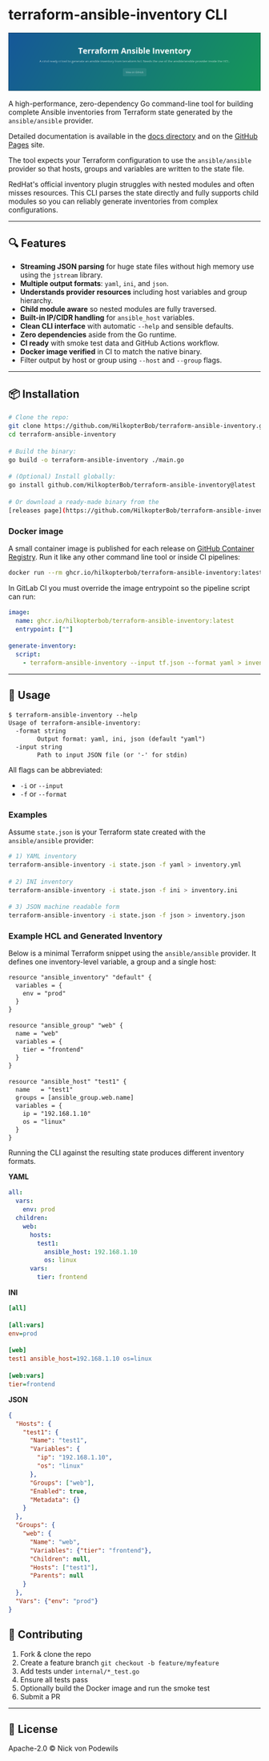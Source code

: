 # terraform-ansible-inventory CLI

<p align="center">

<img style="max-width:100%;" src="banner.png" alt="terraform-ansible-inventory logo containing the repository description. If you are using a screen reader: feel hugged 🤗">

</p>


A high-performance, zero-dependency Go command-line tool for building complete Ansible inventories from Terraform state generated by the `ansible/ansible` provider.

Detailed documentation is available in the [docs directory](docs/) and on the [GitHub Pages](https://hilkopterbob.github.io/terraform-ansible-inventory/) site.

The tool expects your Terraform configuration to use the `ansible/ansible` provider so that hosts, groups and variables are written to the state file.

RedHat's official inventory plugin struggles with nested modules and often misses resources. This CLI parses the state directly and fully supports child modules so you can reliably generate inventories from complex configurations.

---

## 🔍 Features

- **Streaming JSON parsing** for huge state files without high memory use using the `jstream` library.
 - **Multiple output formats**: `yaml`, `ini`, and `json`.
- **Understands provider resources** including host variables and group hierarchy.
- **Child module aware** so nested modules are fully traversed.
- **Built-in IP/CIDR handling** for `ansible_host` variables.
- **Clean CLI interface** with automatic `--help` and sensible defaults.
- **Zero dependencies** aside from the Go runtime.
- **CI ready** with smoke test data and GitHub Actions workflow.
- **Docker image verified** in CI to match the native binary.
- Filter output by host or group using `--host` and `--group` flags.

---

## 📦 Installation

```bash
# Clone the repo:
git clone https://github.com/HilkopterBob/terraform-ansible-inventory.git
cd terraform-ansible-inventory

# Build the binary:
go build -o terraform-ansible-inventory ./main.go

# (Optional) Install globally:
go install github.com/HilkopterBob/terraform-ansible-inventory@latest

# Or download a ready-made binary from the
[releases page](https://github.com/HilkopterBob/terraform-ansible-inventory/releases).
```

### Docker image

A small container image is published for each release on
[GitHub Container Registry](https://ghcr.io).
Run it like any other command line tool or inside CI pipelines:

```bash
docker run --rm ghcr.io/hilkopterbob/terraform-ansible-inventory:latest --help
```

In GitLab CI you must override the image entrypoint so the pipeline script can
run:

```yaml
image:
  name: ghcr.io/hilkopterbob/terraform-ansible-inventory:latest
  entrypoint: [""]

generate-inventory:
  script:
    - terraform-ansible-inventory --input tf.json --format yaml > inventory.yaml
```

---

## 🚀 Usage

```
$ terraform-ansible-inventory --help
Usage of terraform-ansible-inventory:
  -format string
        Output format: yaml, ini, json (default "yaml")
  -input string
        Path to input JSON file (or '-' for stdin)
```

All flags can be abbreviated:

- `-i` or `--input`
- `-f` or `--format`

### Examples

Assume `state.json` is your Terraform state created with the `ansible/ansible` provider:

```bash
# 1) YAML inventory
terraform-ansible-inventory -i state.json -f yaml > inventory.yml

# 2) INI inventory
terraform-ansible-inventory -i state.json -f ini > inventory.ini

# 3) JSON machine readable form
terraform-ansible-inventory -i state.json -f json > inventory.json
```

### Example HCL and Generated Inventory

Below is a minimal Terraform snippet using the `ansible/ansible` provider.
It defines one inventory-level variable, a group and a single host:

```hcl
resource "ansible_inventory" "default" {
  variables = {
    env = "prod"
  }
}

resource "ansible_group" "web" {
  name = "web"
  variables = {
    tier = "frontend"
  }
}

resource "ansible_host" "test1" {
  name   = "test1"
  groups = [ansible_group.web.name]
  variables = {
    ip = "192.168.1.10"
    os = "linux"
  }
}
```

Running the CLI against the resulting state produces different inventory formats.

**YAML**

```yaml
all:
  vars:
    env: prod
  children:
    web:
      hosts:
        test1:
          ansible_host: 192.168.1.10
          os: linux
      vars:
        tier: frontend
```

**INI**

```ini
[all]

[all:vars]
env=prod

[web]
test1 ansible_host=192.168.1.10 os=linux

[web:vars]
tier=frontend
```

**JSON**

```json
{
  "Hosts": {
    "test1": {
      "Name": "test1",
      "Variables": {
        "ip": "192.168.1.10",
        "os": "linux"
      },
      "Groups": ["web"],
      "Enabled": true,
      "Metadata": {}
    }
  },
  "Groups": {
    "web": {
      "Name": "web",
      "Variables": {"tier": "frontend"},
      "Children": null,
      "Hosts": ["test1"],
      "Parents": null
    }
  },
  "Vars": {"env": "prod"}
}
```



## 🔧 Contributing

1. Fork & clone the repo
2. Create a feature branch `git checkout -b feature/myfeature`
3. Add tests under `internal/*_test.go`
4. Ensure all tests pass
5. Optionally build the Docker image and run the smoke test
6. Submit a PR

---

## 📄 License

Apache-2.0 © Nick von Podewils


